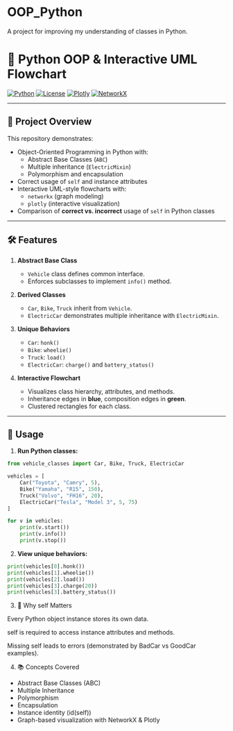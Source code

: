 # OOP_Python
A project for improving my understanding of classes in Python.

# 🚗 Python OOP & Interactive UML Flowchart

[![Python](https://img.shields.io/badge/python-3.11-blue)](https://www.python.org/)
[![License](https://img.shields.io/badge/license-MIT-green)](LICENSE)
[![Plotly](https://img.shields.io/badge/plotly-5.10.4-green)](https://plotly.com/)
[![NetworkX](https://img.shields.io/badge/networkx-3.5-green)](https://networkx.org/)

---

## 📌 Project Overview

This repository demonstrates:

- Object-Oriented Programming in Python with:
  - Abstract Base Classes (`ABC`)
  - Multiple inheritance (`ElectricMixin`)
  - Polymorphism and encapsulation
- Correct usage of `self` and instance attributes
- Interactive UML-style flowcharts with:
  - `networkx` (graph modeling)
  - `plotly` (interactive visualization)
- Comparison of **correct vs. incorrect** usage of `self` in Python classes

---

## 🛠️ Features

1. **Abstract Base Class**
   - `Vehicle` class defines common interface.
   - Enforces subclasses to implement `info()` method.
   
2. **Derived Classes**
   - `Car`, `Bike`, `Truck` inherit from `Vehicle`.
   - `ElectricCar` demonstrates multiple inheritance with `ElectricMixin`.
   
3. **Unique Behaviors**
   - `Car`: `honk()`
   - `Bike`: `wheelie()`
   - `Truck`: `load()`
   - `ElectricCar`: `charge()` and `battery_status()`
   
4. **Interactive Flowchart**
   - Visualizes class hierarchy, attributes, and methods.
   - Inheritance edges in **blue**, composition edges in **green**.
   - Clustered rectangles for each class.

---

## 📝 Usage

1. **Run Python classes:**

```python
from vehicle_classes import Car, Bike, Truck, ElectricCar

vehicles = [
    Car("Toyota", "Camry", 5),
    Bike("Yamaha", "R15", 150),
    Truck("Volvo", "FH16", 20),
    ElectricCar("Tesla", "Model 3", 5, 75)
]

for v in vehicles:
    print(v.start())
    print(v.info())
    print(v.stop())
```

2. **View unique behaviors:**

```python
print(vehicles[0].honk())
print(vehicles[1].wheelie())
print(vehicles[2].load())
print(vehicles[3].charge(20))
print(vehicles[3].battery_status())
```

3. 🧩 Why self Matters

Every Python object instance stores its own data.

self is required to access instance attributes and methods.

Missing self leads to errors (demonstrated by BadCar vs GoodCar examples).

4. 📚 Concepts Covered

- Abstract Base Classes (ABC)
- Multiple Inheritance
- Polymorphism
- Encapsulation
- Instance identity (id(self))
- Graph-based visualization with NetworkX & Plotly
